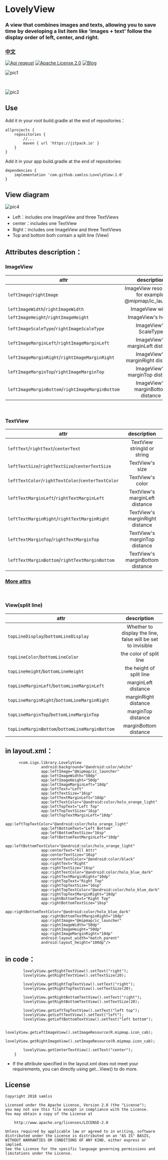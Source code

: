 
# LovelyView
### A view that combines images and texts, allowing you to save time by developing a list item like  'images + text' follow the display order of left, center, and right.


### [中文](https://github.com/samlss/LovelyView/blob/master/README-ZH.md)

[![Api reqeust](https://img.shields.io/badge/api-1+-green.svg)](https://github.com/samlss/LovelyView)  [![Apache License 2.0](https://img.shields.io/hexpm/l/plug.svg)](https://github.com/samlss/LovelyView/blob/master/LICENSE) [![Blog](https://img.shields.io/badge/samlss-blog-orange.svg)](https://blog.csdn.net/Samlss)


![pic1](https://github.com/samlss/LovelyView/blob/master/screenshots/screenshot1.png)

<br/>

![pic2](https://github.com/samlss/LovelyView/blob/master/screenshots/screenshot2.png)



## Use<br>
Add it in your root build.gradle at the end of repositories：
```
allprojects {
    repositories {
        //...
        maven { url 'https://jitpack.io' }
    }
}
```
Add it in your app build.gradle at the end of repositories:
```
dependencies {
    implementation 'com.github.samlss:LovelyView:1.0'
}
```

## View diagram

![pic4](https://github.com/samlss/LovelyView/blob/master/screenshots/screenshot4.png)

* Left：includes one ImageView and three TextViews
* center：includes one TextView
* Right：includes one ImageView and three TextViews
* Top and bottom both contain a split line (View)

## Attributes description：

### ImageView

| attr        | description           |
| ------------- |:-------------:|
| `leftImage`/`rightImage`      | ImageView resources, for example: @mipmap/ic_launcher |
| `leftImageWidth`/`rightImageWidth` | ImageView width |
| `leftImageHeight`/`rightImageHeight` | ImageView's height |
| `leftImageScaleType`/`rightImageScaleType` | ImageView's ScaleType |
| `leftImageMarginLeft`/`rightImageMarginLeft` | ImageView's marginLeft distance |
| `leftImageMarginRight`/`rightImageMarginRight` | ImageView's marginRight distance |
| `leftImageMarginTop`/`rightImageMarginTop` | ImageView's marginTop distance |
| `leftImageMarginBottom`/`rightImageMarginBottom` |ImageView's marginBottom distance |

<br/>

### TextView

| attr        | description           |
| ------------- |:-------------:|
| `leftText`/`rightText`/`centerText`     | TextView stringId or string |
| `leftTextSize`/`rightTextSize`/`centerTextSize` | TextView's size |
| `leftTextColor`/`rightTextColor`/`centerTextColor` | TextView's color |
| `leftTextMarginLeft`/`rightTextMarginLeft` | TextView's marginLeft distance |
| `leftTextMarginRight`/`rightTextMarginRight` | TextView's marginRight distance |
| `leftTextMarginTop`/`rightTextMarginTop` | TextView's marginTop distance |
| `leftTextMarginBottom`/`rightTextMarginBottom` | TextView's marginBottom distance |

### [More attrs](https://github.com/samlss/LovelyView/blob/master/library/src/main/res/values/attrs.xml)

<br/>

### View(split line)

| attr        | description           |
| ------------- |:-------------:|
| `topLineDisplay`/`bottomLineDisplay`      | Whether to display the line, false will be set to invisible |
| `topLineColor`/`bottomLineColor` | the color of split line |
| `topLineHeight`/`bottomLineHeight` | the height of split line |
| `topLineMarginLeft`/`bottomLineMarginLeft` | marginLeft distance |
| `topLineMarginRight`/`bottomLineMarginRight` | marginRight distance |
| `topLineMarginTop`/`bottomLineMarginTop` | marginTop distance |
| `topLineMarginBottom`/`bottomLineMarginBottom` | marginBottom distance |


## in layout.xml：
```
      <com.iigo.library.LovelyView
                android:background="@android:color/white"
                app:leftImage="@mipmap/ic_launcher"
                app:leftImageWidth="50dp"
                app:leftImageHeight="50dp"
                app:leftImageMarginLeft="10dp"
                app:leftText="Left"
                app:leftTextSize="16sp"
                app:leftTextMarginLeft="10dp"
                app:leftTextColor="@android:color/holo_orange_light"
                app:leftTopText="Left Top"
                app:leftTopTextSize="16sp"
                app:leftTopTextMarginLeft="10dp"
                app:leftTopTextColor="@android:color/holo_orange_light"
                app:leftBottomText="Left Bottom"
                app:leftBottomTextSize="16sp"
                app:leftBottomTextMarginLeft="10dp"
                app:leftBottomTextColor="@android:color/holo_orange_light"
                app:centerText="All Attr"
                app:centerTextSize="16sp"
                app:centerTextColor="@android:color/black"
                app:rightText="Right"
                app:rightTextSize="16sp"
                app:rightTextColor="@android:color/holo_blue_dark"
                app:rightTextMarginRight="10dp"
                app:rightTopText="Right Top"
                app:rightTopTextSize="16sp"
                app:rightTopTextColor="@android:color/holo_blue_dark"
                app:rightTopTextMarginRight="10dp"
                app:rightBottomText="Right Top"
                app:rightBottomTextSize="16sp"
                app:rightBottomTextColor="@android:color/holo_blue_dark"
                app:rightBottomTextMarginRight="10dp"
                app:rightImage="@mipmap/ic_launcher"
                app:rightImageWidth="50dp"
                app:rightImageHeight="50dp"
                app:rightImageMarginRight="10dp"
                android:layout_width="match_parent"
                android:layout_height="100dp"/>
```

## in code：
```
        lovelyView.getRightTextView().setText("right"); 
        lovelyView.getRightTextView().setTextSize(20);

        lovelyView.getRightTopTextView().setText("right");
        lovelyView.getRightTopTextView().setTextSize(20);

        lovelyView.getRightBottomTextView().setText("right");
        lovelyView.getRightBottomTextView().setTextSize(20);

        lovelyView.getLeftTopTextView().setText("left top");
        lovelyView.getLeftTextView().setText("left");
        lovelyView.getLeftBottomTextView().setText("left bottom");

        lovelyView.getLeftImageView().setImageResource(R.mipmap.icon_cab);
        lovelyView.getRightImageView().setImageResource(R.mipmap.icon_cab);

        lovelyView.getCenterTextView().setText("center");
    }
```

* If the attribute specified in the layout.xml does not meet your requirements, you can directly using get...View() to do more.


## License
```
Copyright 2018 samlss

Licensed under the Apache License, Version 2.0 (the "License");
you may not use this file except in compliance with the License.
You may obtain a copy of the License at

    http://www.apache.org/licenses/LICENSE-2.0

Unless required by applicable law or agreed to in writing, software
distributed under the License is distributed on an "AS IS" BASIS,
WITHOUT WARRANTIES OR CONDITIONS OF ANY KIND, either express or implied.
See the License for the specific language governing permissions and
limitations under the License.
```
